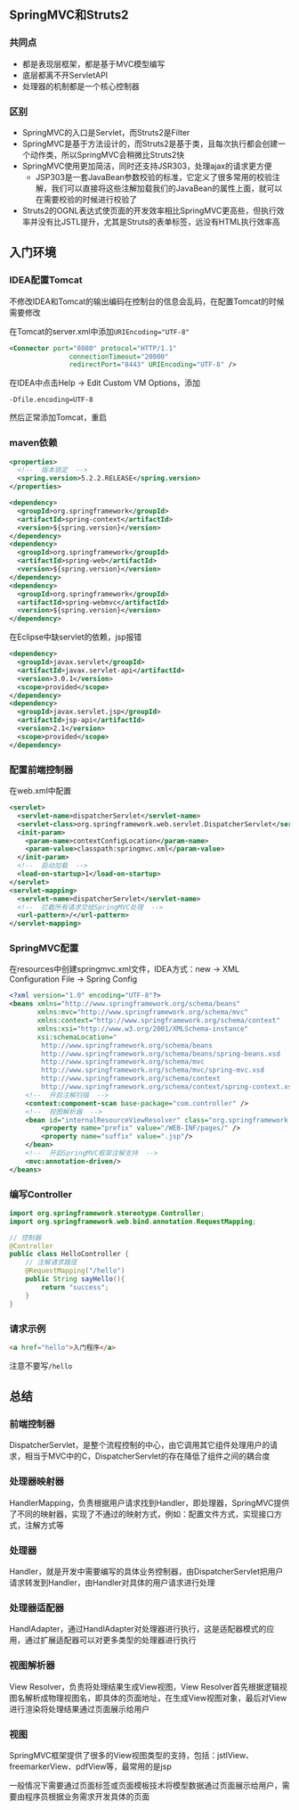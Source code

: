 ## SpringMVC和Struts2

### 共同点
* 都是表现层框架，都是基于MVC模型编写
* 底层都离不开ServletAPI
* 处理器的机制都是一个核心控制器

### 区别
* SpringMVC的入口是Servlet，而Struts2是Filter
* SpringMVC是基于方法设计的，而Struts2是基于类，且每次执行都会创建一个动作类，所以SpringMVC会稍微比Struts2快
* SpringMVC使用更加简洁，同时还支持JSR303，处理ajax的请求更方便
  * JSP303是一套JavaBean参数校验的标准，它定义了很多常用的校验注解，我们可以直接将这些注解加载我们的JavaBean的属性上面，就可以在需要校验的时候进行校验了
* Struts2的OGNL表达式使页面的开发效率相比SpringMVC更高些，但执行效率并没有比JSTL提升，尤其是Struts的表单标签，远没有HTML执行效率高

## 入门环境

### IDEA配置Tomcat
不修改IDEA和Tomcat的输出编码在控制台的信息会乱码，在配置Tomcat的时候需要修改

在Tomcat的server.xml中添加`URIEncoding="UTF-8"`
```xml
<Connector port="8080" protocol="HTTP/1.1"
               connectionTimeout="20000"
               redirectPort="8443" URIEncoding="UTF-8" />
```

在IDEA中点击Help → Edit Custom VM Options，添加
```
-Dfile.encoding=UTF-8
```

然后正常添加Tomcat，重启

### maven依赖
```xml
<properties>
  <!--  版本锁定  -->
  <spring.version>5.2.2.RELEASE</spring.version>
</properties>

<dependency>
  <groupId>org.springframework</groupId>
  <artifactId>spring-context</artifactId>
  <version>${spring.version}</version>
</dependency>
<dependency>
  <groupId>org.springframework</groupId>
  <artifactId>spring-web</artifactId>
  <version>${spring.version}</version>
</dependency>
<dependency>
  <groupId>org.springframework</groupId>
  <artifactId>spring-webmvc</artifactId>
  <version>${spring.version}</version>
</dependency>
```
在Eclipse中缺servlet的依赖，jsp报错
```xml
<dependency>
  <groupId>javax.servlet</groupId>
  <artifactId>javax.servlet-api</artifactId>
  <version>3.0.1</version>
  <scope>provided</scope>
</dependency>
<dependency>
  <groupId>javax.servlet.jsp</groupId>
  <artifactId>jsp-api</artifactId>
  <version>2.1</version>
  <scope>provided</scope>
</dependency>
```

### 配置前端控制器
在web.xml中配置
```xml
<servlet>
  <servlet-name>dispatcherServlet</servlet-name>
  <servlet-class>org.springframework.web.servlet.DispatcherServlet</servlet-class>
  <init-param>
    <param-name>contextConfigLocation</param-name>
    <param-value>classpath:springmvc.xml</param-value>
  </init-param>
  <!--  启动加载  -->
  <load-on-startup>1</load-on-startup>
</servlet>
<servlet-mapping>
  <servlet-name>dispatcherServlet</servlet-name>
  <!--  拦截所有请求交给SpringMVC处理  -->
  <url-pattern>/</url-pattern>
</servlet-mapping>
```

### SpringMVC配置
在resources中创建springmvc.xml文件，IDEA方式：new → XML Configuration File → Spring Config
```xml
<?xml version="1.0" encoding="UTF-8"?>
<beans xmlns="http://www.springframework.org/schema/beans"
       xmlns:mvc="http://www.springframework.org/schema/mvc"
       xmlns:context="http://www.springframework.org/schema/context"
       xmlns:xsi="http://www.w3.org/2001/XMLSchema-instance"
       xsi:schemaLocation="
        http://www.springframework.org/schema/beans
        http://www.springframework.org/schema/beans/spring-beans.xsd
        http://www.springframework.org/schema/mvc
        http://www.springframework.org/schema/mvc/spring-mvc.xsd
        http://www.springframework.org/schema/context
        http://www.springframework.org/schema/context/spring-context.xsd">
    <!--  开启注解扫描  -->
    <context:component-scan base-package="com.controller" />
    <!--  视图解析器  -->
    <bean id="internalResourceViewResolver" class="org.springframework.web.servlet.view.InternalResourceViewResolver">
        <property name="prefix" value="/WEB-INF/pages/" />
        <property name="suffix" value=".jsp"/>
    </bean>
    <!--  开启SpringMVC框架注解支持  -->
    <mvc:annotation-driven/>
</beans>
```

### 编写Controller
```java
import org.springframework.stereotype.Controller;
import org.springframework.web.bind.annotation.RequestMapping;

// 控制器
@Controller
public class HelloController {
    // 注解请求路径
    @RequestMapping("/hello")
    public String sayHello(){
        return "success";
    }
}
```

### 请求示例
```html
<a href="hello">入门程序</a>
```
注意不要写`/hello`

## 总结

### 前端控制器
DispatcherServlet，是整个流程控制的中心，由它调用其它组件处理用户的请求，相当于MVC中的C，DispatcherServlet的存在降低了组件之间的耦合度

### 处理器映射器
HandlerMapping，负责根据用户请求找到Handler，即处理器，SpringMVC提供了不同的映射器，实现了不通过的映射方式，例如：配置文件方式，实现接口方式，注解方式等

### 处理器
Handler，就是开发中需要编写的具体业务控制器，由DispatcherServlet把用户请求转发到Handler，由Handler对具体的用户请求进行处理

### 处理器适配器
HandlAdapter，通过HandlAdapter对处理器进行执行，这是适配器模式的应用，通过扩展适配器可以对更多类型的处理器进行执行

### 视图解析器
View Resolver，负责将处理结果生成View视图，View Resolver首先根据逻辑视图名解析成物理视图名，即具体的页面地址，在生成View视图对象，最后对View进行渲染将处理结果通过页面展示给用户

### 视图
SpringMVC框架提供了很多的View视图类型的支持，包括：jstlView、freemarkerView、pdfView等，最常用的是jsp

一般情况下需要通过页面标签或页面模板技术将模型数据通过页面展示给用户，需要由程序员根据业务需求开发具体的页面
